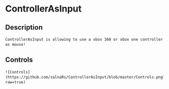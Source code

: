 # ControllerAsInput

## Description
    ControllerAsInput is allowing to use a xbox 360 or xbox one controller as mouse!
    
## Controls
    ![Controls](https://github.com/zalnaRs/ControllerAsInput/blob/master/Controls.png?raw=true)
